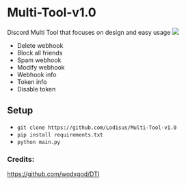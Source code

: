 # Multi-Tool-v1.0
Discord Multi Tool that focuses on design and easy usage
![](https://media.discordapp.net/attachments/847466666689560637/905520043457118318/unknown.png)
- Delete webhook
- Block all friends
- Spam webhook
- Modify webhook
- Webhook info
- Token info
- Disable token

## Setup
- ```git clone https://github.com/Lodisus/Multi-Tool-v1.0```
- ```pip install requirements.txt```
- ```python main.py```
### Credits:
https://github.com/wodxgod/DTI
